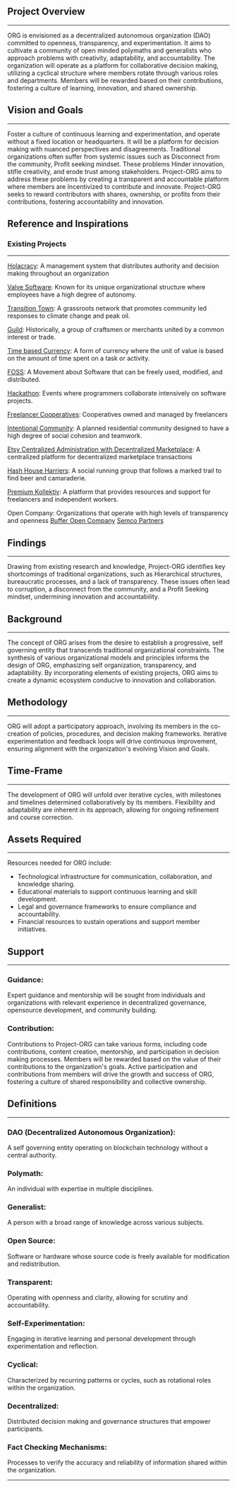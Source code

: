 ## Project Overview
---
ORG is envisioned as a decentralized autonomous organization (DAO) committed to openness, transparency, and experimentation.
It aims to cultivate a community of open minded polymaths and generalists who approach problems with creativity, adaptability, and accountability.
The organization will operate as a platform for collaborative decision making, utilizing a cyclical structure where members rotate through various roles and departments.
Members will be rewarded based on their contributions, fostering a culture of learning, innovation, and shared ownership.


## Vision and Goals
---
Foster a culture of continuous learning and experimentation, and operate without a fixed location or headquarters. 
It will be a platform for decision making with nuanced perspectives and disagreements.
Traditional organizations often suffer from systemic issues such as Disconnect from the community, Profit seeking mindset.
These problems Hinder innovation, stifle creativity, and erode trust among stakeholders.
Project-ORG aims to address these problems by creating a transparent and accountable platform where members are Incentivized to contribute and innovate.
Project-ORG seeks to reward contributors with shares, ownership, or profits from their contributions, fostering accountability and innovation.


## Reference and Inspirations
### Existing Projects
---
[Holacracy](https://en.wikipedia.org/wiki/Holacracy): A management system that distributes authority and decision making throughout an organization

[Valve Software](https://www.valvesoftware.com/en/): Known for its unique organizational structure where employees have a high degree of autonomy.
  
[Transition Town](https://en.wikipedia.org/wiki/Transition_town): A grassroots network that promotes community led responses to climate change and peak oil.
  
[Guild](https://en.wikipedia.org/wiki/Guild): Historically, a group of craftsmen or merchants united by a common interest or trade.
  
[Time based Currency](https://en.wikipedia.org/wiki/Timebased_currency): A form of currency where the unit of value is based on the amount of time spent on a task or activity.
  
[FOSS](https://en.wikipedia.org/wiki/Free_and_opensource_software): A Movement about Software that can be freely used, modified, and distributed.
  
[Hackathon](https://en.wikipedia.org/wiki/Hackathon): Events where programmers collaborate intensively on software projects.
  
[Freelancer Cooperatives](https://en.wikipedia.org/wiki/Platform_cooperative): Cooperatives owned and managed by freelancers
  
[Intentional Community](https://en.wikipedia.org/wiki/Intentional_community): A planned residential community designed to have a high degree of social cohesion and teamwork.
  
[Etsy Centralized Administration with Decentralized Marketplace](https://www.etsy.com/): A centralized platform for decentralized marketplace transactions
  
[Hash House Harriers](https://en.wikipedia.org/wiki/Hash_House_Harriers): A social running group that follows a marked trail to find beer and camaraderie.
  
[Premium Kollektiv](https://premiumkollektiv.de/): A platform that provides resources and support for freelancers and independent workers.
  
Open Company: Organizations that operate with high levels of transparency and openness
[Buffer Open Company](https://buffer.com/open)
[Semco Partners](https://www.linkedin.com/company/semcopartners)


## Findings
---
Drawing from existing research and knowledge, Project-ORG identifies key shortcomings of traditional organizations, such as Hierarchical structures, bureaucratic processes, and a lack of transparency.
These issues often lead to corruption, a disconnect from the community, and a Profit Seeking mindset, undermining innovation and accountability.


## Background
---
The concept of ORG arises from the desire to establish a progressive, self governing entity that transcends traditional organizational constraints.
The synthesis of various organizational models and principles informs the design of ORG,
emphasizing self organization, transparency, and adaptability. 
By incorporating elements of existing projects, ORG aims to create a dynamic ecosystem conducive to innovation and collaboration.


## Methodology
---
ORG will adopt a participatory approach, involving its members in the co-creation of policies, procedures, and decision making frameworks.
Iterative experimentation and feedback loops will drive continuous improvement, ensuring alignment with the organization's evolving Vision and Goals.


## Time-Frame
---
The development of ORG will unfold over iterative cycles, with milestones and timelines determined collaboratively by its members.
Flexibility and adaptability are inherent in its approach, allowing for ongoing refinement and course correction.


## Assets Required
---
Resources needed for ORG include:
- Technological infrastructure for communication, collaboration, and knowledge sharing.
- Educational materials to support continuous learning and skill development.
- Legal and governance frameworks to ensure compliance and accountability.
- Financial resources to sustain operations and support member initiatives.


## Support
---
### Guidance:
Expert guidance and mentorship will be sought from individuals and organizations with relevant experience in decentralized governance, opensource development, and community building.

### Contribution:
Contributions to Project-ORG can take various forms, including code contributions, content creation, mentorship, and participation in decision making processes. 
Members will be rewarded based on the value of their contributions to the organization's goals.
Active participation and contributions from members will drive the growth and success of ORG, fostering a culture of shared responsibility and collective ownership.


## Definitions
---
### DAO (Decentralized Autonomous Organization): 
A self governing entity operating on blockchain technology without a central authority.
### Polymath: 
An individual with expertise in multiple disciplines.
### Generalist: 
A person with a broad range of knowledge across various subjects.
### Open Source: 
Software or hardware whose source code is freely available for modification and redistribution.
### Transparent: 
Operating with openness and clarity, allowing for scrutiny and accountability.
### Self-Experimentation: 
Engaging in iterative learning and personal development through experimentation and reflection.
### Cyclical: 
Characterized by recurring patterns or cycles, such as rotational roles within the organization.
### Decentralized: 
Distributed decision making and governance structures that empower participants.
### Fact Checking Mechanisms: 
Processes to verify the accuracy and reliability of information shared within the organization.

---